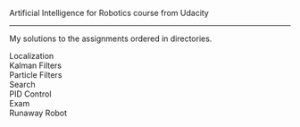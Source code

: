 
Artificial Intelligence for Robotics course from Udacity

------------------------------------------------------------------------------------
My solutions to the assignments ordered in directories.



Localization <br />
Kalman Filters <br />
Particle Filters <br />
Search <br />
PID Control <br />
Exam <br />
Runaway Robot